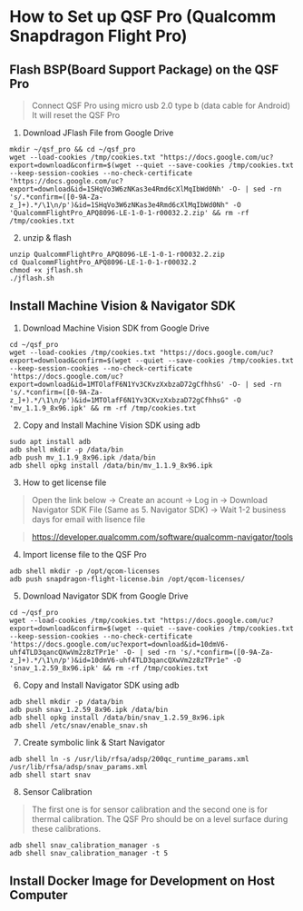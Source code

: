 # How to Set up QSF Pro (Qualcomm Snapdragon Flight Pro)

## Flash BSP(Board Support Package) on the QSF Pro
> Connect QSF Pro using micro usb 2.0 type b (data cable for Android)
> It will reset the QSF Pro
1. Download JFlash File from Google Drive
```
mkdir ~/qsf_pro && cd ~/qsf_pro
wget --load-cookies /tmp/cookies.txt "https://docs.google.com/uc?export=download&confirm=$(wget --quiet --save-cookies /tmp/cookies.txt --keep-session-cookies --no-check-certificate 'https://docs.google.com/uc?export=download&id=1SHqVo3W6zNKas3e4Rmd6cXlMqIbWd0Nh' -O- | sed -rn 's/.*confirm=([0-9A-Za-z_]+).*/\1\n/p')&id=1SHqVo3W6zNKas3e4Rmd6cXlMqIbWd0Nh" -O 'QualcommFlightPro_APQ8096-LE-1-0-1-r00032.2.zip' && rm -rf /tmp/cookies.txt
```
2. unzip & flash
```
unzip QualcommFlightPro_APQ8096-LE-1-0-1-r00032.2.zip
cd QualcommFlightPro_APQ8096-LE-1-0-1-r00032.2
chmod +x jflash.sh
./jflash.sh
```

## Install Machine Vision & Navigator SDK
1. Download Machine Vision SDK from Google Drive
```
cd ~/qsf_pro
wget --load-cookies /tmp/cookies.txt "https://docs.google.com/uc?export=download&confirm=$(wget --quiet --save-cookies /tmp/cookies.txt --keep-session-cookies --no-check-certificate 'https://docs.google.com/uc?export=download&id=1MTOlafF6N1Yv3CKvzXxbzaD72gCfhhsG' -O- | sed -rn 's/.*confirm=([0-9A-Za-z_]+).*/\1\n/p')&id=1MTOlafF6N1Yv3CKvzXxbzaD72gCfhhsG" -O 'mv_1.1.9_8x96.ipk' && rm -rf /tmp/cookies.txt
```
2. Copy and Install Machine Vision SDK using adb
```
sudo apt install adb
adb shell mkdir -p /data/bin
adb push mv_1.1.9_8x96.ipk /data/bin
adb shell opkg install /data/bin/mv_1.1.9_8x96.ipk
```
3. How to get license file
> Open the link below -> Create an acount -> Log in -> Download Navigator SDK File (Same as 5. Navigator SDK) -> Wait 1-2 business days for email with lisence file

> https://developer.qualcomm.com/software/qualcomm-navigator/tools
4. Import license file to the QSF Pro
```
adb shell mkdir -p /opt/qcom-licenses
adb push snapdragon-flight-license.bin /opt/qcom-licenses/
```
5. Download Navigator SDK from Google Drive
```
cd ~/qsf_pro
wget --load-cookies /tmp/cookies.txt "https://docs.google.com/uc?export=download&confirm=$(wget --quiet --save-cookies /tmp/cookies.txt --keep-session-cookies --no-check-certificate 'https://docs.google.com/uc?export=download&id=10dmV6-uhf4TLD3qancQXwVm2z8zTPr1e' -O- | sed -rn 's/.*confirm=([0-9A-Za-z_]+).*/\1\n/p')&id=10dmV6-uhf4TLD3qancQXwVm2z8zTPr1e" -O 'snav_1.2.59_8x96.ipk' && rm -rf /tmp/cookies.txt
```
6. Copy and Install Navigator SDK using adb
```
adb shell mkdir -p /data/bin
adb push snav_1.2.59_8x96.ipk /data/bin
adb shell opkg install /data/bin/snav_1.2.59_8x96.ipk
adb shell /etc/snav/enable_snav.sh
```
7. Create symbolic link & Start Navigator
```
adb shell ln -s /usr/lib/rfsa/adsp/200qc_runtime_params.xml /usr/lib/rfsa/adsp/snav_params.xml
adb shell start snav
```
8. Sensor Calibration
> The first one is for sensor calibration and the second one is for thermal calibration. The QSF Pro should be on a level surface during these calibrations.
```
adb shell snav_calibration_manager -s
adb shell snav_calibration_manager -t 5
```

## Install Docker Image for Development on Host Computer
